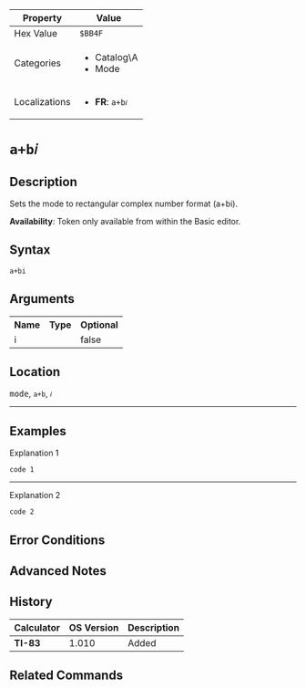 | Property      | Value |
|---------------|-------|
| Hex Value     | `$BB4F`|
| Categories    | <ul><li>Catalog\A</li><li>Mode</li></ul> |
| Localizations | <ul><li><b>FR</b>: `a+b𝑖`</li></ul> |

# `a+b𝑖`

## Description
Sets the mode to rectangular complex number format (a+bi).


<b>Availability</b>: Token only available from within the Basic editor.

## Syntax
`a+bi`

## Arguments
<table>
<tr><th>Name</th><th>Type</th><th>Optional</th></tr>

<tr><td>i</td><td></td><td>false</td></tr>

</table>

## Location
<kbd>mode</kbd>, `a+b`, `𝑖`
<hr>

## Examples

Explanation 1
```ti-basic
code 1
```
---
Explanation 2
```ti-basic
code 2
```

## Error Conditions


## Advanced Notes


## History
| Calculator | OS Version | Description |
|------------|------------|-------------|
| <b>TI-83</b> | 1.010 | Added

## Related Commands

    